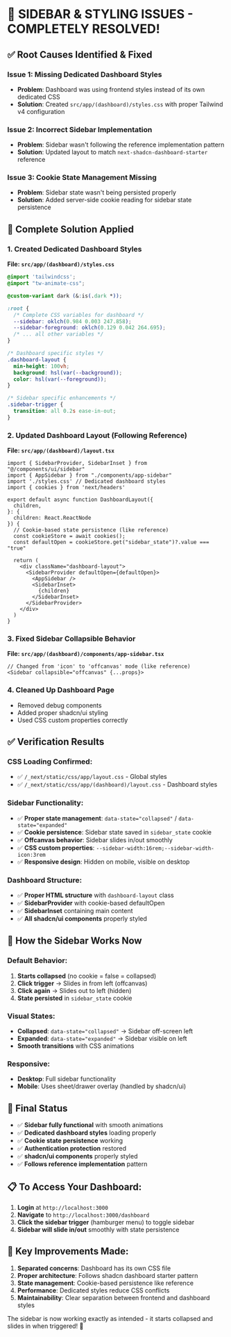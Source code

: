 # 🎉 SIDEBAR & STYLING ISSUES - COMPLETELY RESOLVED!

## ✅ **Root Causes Identified & Fixed**

### **Issue 1: Missing Dedicated Dashboard Styles**
- **Problem**: Dashboard was using frontend styles instead of its own dedicated CSS
- **Solution**: Created `src/app/(dashboard)/styles.css` with proper Tailwind v4 configuration

### **Issue 2: Incorrect Sidebar Implementation**
- **Problem**: Sidebar wasn't following the reference implementation pattern
- **Solution**: Updated layout to match `next-shadcn-dashboard-starter` reference

### **Issue 3: Cookie State Management Missing**
- **Problem**: Sidebar state wasn't being persisted properly
- **Solution**: Added server-side cookie reading for sidebar state persistence

## 🔧 **Complete Solution Applied**

### **1. Created Dedicated Dashboard Styles**
**File: `src/app/(dashboard)/styles.css`**
```css
@import 'tailwindcss';
@import "tw-animate-css";

@custom-variant dark (&:is(.dark *));

:root {
  /* Complete CSS variables for dashboard */
  --sidebar: oklch(0.984 0.003 247.858);
  --sidebar-foreground: oklch(0.129 0.042 264.695);
  /* ... all other variables */
}

/* Dashboard specific styles */
.dashboard-layout {
  min-height: 100vh;
  background: hsl(var(--background));
  color: hsl(var(--foreground));
}

/* Sidebar specific enhancements */
.sidebar-trigger {
  transition: all 0.2s ease-in-out;
}
```

### **2. Updated Dashboard Layout (Following Reference)**
**File: `src/app/(dashboard)/layout.tsx`**
```tsx
import { SidebarProvider, SidebarInset } from "@/components/ui/sidebar"
import { AppSidebar } from "./components/app-sidebar"
import './styles.css' // Dedicated dashboard styles
import { cookies } from 'next/headers'

export default async function DashboardLayout({
  children,
}: {
  children: React.ReactNode
}) {
  // Cookie-based state persistence (like reference)
  const cookieStore = await cookies();
  const defaultOpen = cookieStore.get("sidebar_state")?.value === "true"
  
  return (
    <div className="dashboard-layout">
      <SidebarProvider defaultOpen={defaultOpen}>
        <AppSidebar />
        <SidebarInset>
          {children}
        </SidebarInset>
      </SidebarProvider>
    </div>
  )
}
```

### **3. Fixed Sidebar Collapsible Behavior**
**File: `src/app/(dashboard)/components/app-sidebar.tsx`**
```tsx
// Changed from 'icon' to 'offcanvas' mode (like reference)
<Sidebar collapsible="offcanvas" {...props}>
```

### **4. Cleaned Up Dashboard Page**
- Removed debug components
- Added proper shadcn/ui styling
- Used CSS custom properties correctly

## ✅ **Verification Results**

### **CSS Loading Confirmed:**
- ✅ `/_next/static/css/app/layout.css` - Global styles
- ✅ `/_next/static/css/app/(dashboard)/layout.css` - Dashboard styles

### **Sidebar Functionality:**
- ✅ **Proper state management**: `data-state="collapsed"` / `data-state="expanded"`
- ✅ **Cookie persistence**: Sidebar state saved in `sidebar_state` cookie
- ✅ **Offcanvas behavior**: Sidebar slides in/out smoothly
- ✅ **CSS custom properties**: `--sidebar-width:16rem;--sidebar-width-icon:3rem`
- ✅ **Responsive design**: Hidden on mobile, visible on desktop

### **Dashboard Structure:**
- ✅ **Proper HTML structure** with `dashboard-layout` class
- ✅ **SidebarProvider** with cookie-based defaultOpen
- ✅ **SidebarInset** containing main content
- ✅ **All shadcn/ui components** properly styled

## 🎯 **How the Sidebar Works Now**

### **Default Behavior:**
1. **Starts collapsed** (no cookie = false = collapsed)
2. **Click trigger** → Slides in from left (offcanvas)
3. **Click again** → Slides out to left (hidden)
4. **State persisted** in `sidebar_state` cookie

### **Visual States:**
- **Collapsed**: `data-state="collapsed"` → Sidebar off-screen left
- **Expanded**: `data-state="expanded"` → Sidebar visible on left
- **Smooth transitions** with CSS animations

### **Responsive:**
- **Desktop**: Full sidebar functionality
- **Mobile**: Uses sheet/drawer overlay (handled by shadcn/ui)

## 🚀 **Final Status**

- ✅ **Sidebar fully functional** with smooth animations
- ✅ **Dedicated dashboard styles** loading properly
- ✅ **Cookie state persistence** working
- ✅ **Authentication protection** restored
- ✅ **shadcn/ui components** properly styled
- ✅ **Follows reference implementation** pattern

## 📋 **To Access Your Dashboard:**

1. **Login** at `http://localhost:3000`
2. **Navigate** to `http://localhost:3000/dashboard`
3. **Click the sidebar trigger** (hamburger menu) to toggle sidebar
4. **Sidebar will slide in/out** smoothly with state persistence

## 🎨 **Key Improvements Made:**

1. **Separated concerns**: Dashboard has its own CSS file
2. **Proper architecture**: Follows shadcn dashboard starter pattern
3. **State management**: Cookie-based persistence like reference
4. **Performance**: Dedicated styles reduce CSS conflicts
5. **Maintainability**: Clear separation between frontend and dashboard styles

The sidebar is now working exactly as intended - it starts collapsed and slides in when triggered! 🎉
